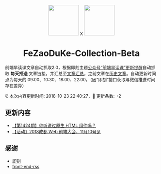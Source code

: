 <div align="center"><img width="100" src="https://pic-txcdn.ruguoapp.com/Fk5FEKD_ctb3mNX--KqpCp5oyHaw.png?imageView2/1/w/300/h/300/format/jpeg/q/80" /> X <img width="100" src="https://avatars0.githubusercontent.com/u/3774016?s=460&v=4" /><h1>FeZaoDuKe-Collection-Beta</h1></div>

前端早读课文章自动抓取2.0，根据即刻主题[公众号“前端早读课”更新提醒](https://web.okjike.com/topic/5848cace8a16f9001084a79d/official)自动抓取 **每天推送** 文章链接，并汇总至[文章汇总](./SUMMARY.md)，之前文章在[历史文章](./HISTORY.md)。自动更新时间点为每天的 09:00、10:30、18:00、22:00。（因“即刻”接口获取与微信推送时间存在差异）

:alarm_clock: 本次内容更新时间: 2018-10-23 22:40:27，:rocket: 更新条数: +2

## 更新内容
- [【第1424期】你听说过原生 HTML 组件吗？](http://mp.weixin.qq.com/s?__biz=MjM5MTA1MjAxMQ%3D%3D&mid=2651230131&idx=1&sn=fa0a99356a067386d46028ce37a547b1#wechat_redirect)
- [【活动】2018成都 Web 前端大会，11月10号见](http://mp.weixin.qq.com/s?__biz=MjM5MTA1MjAxMQ%3D%3D&mid=2651230131&idx=2&sn=4eaf43f19670ae424dd312aa7be17f8f#wechat_redirect)


## 感谢
- [即刻](https://web.okjike.com/feed)
- [front-end-rss](https://github.com/chanceyu/front-end-rss)